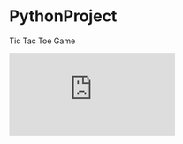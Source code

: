 # PythonProject
Tic Tac Toe Game


![Main.py](https://github.com/pisalsaurabh/PythonProject/blob/master/Main.py)
